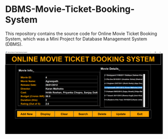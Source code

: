# DBMS-Movie-Ticket-Booking-System
This repository contains the source code for Online Movie Ticket Booking System, which was a Mini Project for Database Management System (DBMS). 

![UI](OMTBS.PNG)
